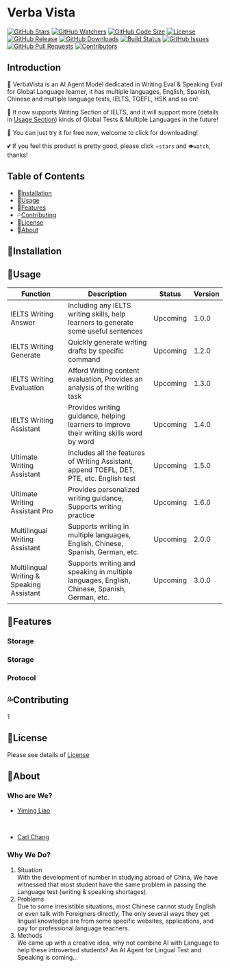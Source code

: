 # Verba Vista

[![GitHub Stars](https://img.shields.io/github/stars/Hooorus/verba-vista.svg)](https://github.com/Hooorus/verba-vista/stargazers)
[![GitHub Watchers](https://img.shields.io/github/watchers/Hooorus/verba-vista.svg?style=social)](https://github.com/Hooorus/verba-vista/watchers)
[![GitHub Code Size](https://img.shields.io/github/languages/code-size/Hooorus/verba-vista.svg)](https://github.com/Hooorus/verba-vista)
[![License](https://img.shields.io/badge/License-Apache%202.0-blue.svg)](LICENSE)
[![GitHub Release](https://img.shields.io/github/release/Hooorus/verba-vista.svg)](https://github.com/Hooorus/verba-vista/releases)
[![GitHub Downloads](https://img.shields.io/github/downloads/Hooorus/verba-vista/total.svg)](https://github.com/Hooorus/verba-vista/releases)
[![Build Status](https://travis-ci.org/Hooorus/verba-vista.svg?branch=main)](https://travis-ci.org/Hooorus/verba-vista)
[![GitHub Issues](https://img.shields.io/github/issues/Hooorus/verba-vista.svg)](https://github.com/Hooorus/verba-vista/issues)
[![GitHub Pull Requests](https://img.shields.io/github/issues-pr/yourusername/verba-vista.svg)](https://github.com/Hooorus/verba-vista/pulls)
[![Contributors](https://img.shields.io/github/contributors/Hooorus/verba-vista.svg)](https://github.com/Hooorus/verba-vista/graphs/contributors)

## Introduction

🤖 VerbaVista is an AI Agent Model dedicated in Writing Eval &amp; Speaking Eval for Global Language learner, it has multiple
languages, English, Spanish, Chinese and multiple language tests, IELTS, TOEFL, HSK and so on!

🥳 It now supports Writing Section of IELTS, and it will support more (details in [Usage Section](#usage)) kinds of Global Tests & Multiple Languages in the future!

💪 You can just try it for free now, welcome to click for downloading!

💕 If you feel this product is pretty good, please click `⭐stars` and `👁️watch`, thanks!

## Table of Contents

- 🧭[Installation](#installation)
- 🫧[Usage](#usage)
- 🎉[Features](#features)
- 💦[Contributing](#contributing)
- 🧾[License](#license)
- 🔰[About](#about)

## 🧭Installation



## 🫧Usage

| Function                                  | Description                                                                                  | Status     | Version |
|-------------------------------------------|----------------------------------------------------------------------------------------------|------------|---------|
| IELTS Writing Answer                      | Including any IELTS writing skills, help learners to generate some useful sentences          | Upcoming   | 1.0.0   |
| IELTS Writing Generate                    | Quickly generate writing drafts by specific command                                          | Upcoming   | 1.2.0   |
| IELTS Writing Evaluation                  | Afford Writing content evaluation, Provides an analysis of the writing task                  | Upcoming   | 1.3.0   |
| IELTS Writing Assistant                   | Provides writing guidance, helping learners to improve their writing skills word by word     | Upcoming   | 1.4.0   |
| Ultimate Writing Assistant                | Includes all the features of Writing Assistant, append TOEFL, DET, PTE, etc. English test    | Upcoming   | 1.5.0   |
| Ultimate Writing Assistant Pro            | Provides personalized writing guidance, Supports writing practice                            | Upcoming   | 1.6.0   |
| Multilingual Writing Assistant            | Supports writing in multiple languages, English, Chinese, Spanish, German, etc.              | Upcoming   | 2.0.0   |
| Multilingual Writing & Speaking Assistant | Supports writing and speaking in multiple languages, English, Chinese, Spanish, German, etc. | Upcoming   | 3.0.0   |

## 🎉Features
### Storage
### Storage
### Protocol

## 💦Contributing

1

## 🧾License

Please see details of [License](https://img.shields.io/badge/License-Apache%202.0-blue.svg)

## 🔰About
### Who are We?
- [Yiming Liao](https://github.com/yiming-leo)

<br>

- [Carl Chang](https://github.com/zhangthird)

### Why We Do?
1. Situation<br>
With the development of number in studying abroad of China, We have witnessed that most
student have the same problem in passing the Language test (writing & speaking shortages).
2. Problems<br>
Due to some irresistible situations, most Chinese cannot study English or even talk with Foreigners directly,
The only several ways they get lingual knowledge are from some specific websites, applications, and pay for professional language teachers.
3. Methods<br>
We came up with a creative idea, why not combine AI with Language to help these introverted students?
An AI Agent for Lingual Test and Speaking is coming...
